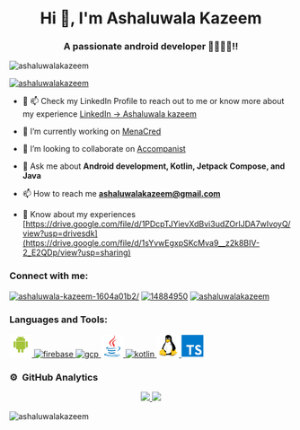 <h1 align="center">Hi 👋, I'm Ashaluwala Kazeem</h1>
<h3 align="center">A passionate android developer 👨‍💻👨‍💻!!</h3>

<p align="left"> <img src="https://komarev.com/ghpvc/?username=ashaluwalakazeem&label=Profile%20views&color=0e75b6&style=flat" alt="ashaluwalakazeem" /> </p>

<p align="left"> <a href="https://github.com/ryo-ma/github-profile-trophy"><img src="https://github-profile-trophy.vercel.app/?username=ashaluwalakazeem" alt="ashaluwalakazeem" /></a> </p>

- 💬 📫 Check my LinkedIn Profile to reach out to me or know more about my experience <a class="badge-base__link LI-simple-link" href="https://ng.linkedin.com/in/ashaluwala-kazeem-1604a01b2?trk=profile-badge">LinkedIn -> Ashaluwala kazeem</a>

- 🔭 I’m currently working on [MenaCred](https://menacompany.ng/)

- 👯 I’m looking to collaborate on [Accompanist](https://github.com/google/accompanist)


- 💬 Ask me about **Android development, Kotlin, Jetpack Compose, and Java**

- 📫 How to reach me **ashaluwalakazeem@gmail.com**

- 📄 Know about my experiences [https://drive.google.com/file/d/1PDcpTJYievXdBvi3udZOrlJDA7wIvoyQ/view?usp=drivesdk](https://drive.google.com/file/d/1sYvwEgxpSKcMva9__z2k8BIV-2_E2QDp/view?usp=sharing)

<h3 align="left">Connect with me:</h3>
<p align="left">
<a href="https://linkedin.com/in/ashaluwala-kazeem-1604a01b2/" target="blank"><img align="center" src="https://raw.githubusercontent.com/rahuldkjain/github-profile-readme-generator/master/src/images/icons/Social/linked-in-alt.svg" alt="ashaluwala-kazeem-1604a01b2/" height="30" width="40" /></a>
<a href="https://stackoverflow.com/users/14884950" target="blank"><img align="center" src="https://raw.githubusercontent.com/rahuldkjain/github-profile-readme-generator/master/src/images/icons/Social/stack-overflow.svg" alt="14884950" height="30" width="40" /></a>
<a href="https://www.hackerrank.com/ashaluwalakazeem" target="blank"><img align="center" src="https://raw.githubusercontent.com/rahuldkjain/github-profile-readme-generator/master/src/images/icons/Social/hackerrank.svg" alt="ashaluwalakazeem" height="30" width="40" /></a>
</p>

<h3 align="left">Languages and Tools:</h3>
<p align="left"> <a href="https://developer.android.com" target="_blank" rel="noreferrer"> <img src="https://raw.githubusercontent.com/devicons/devicon/master/icons/android/android-original-wordmark.svg" alt="android" width="40" height="40"/> </a> <a href="https://firebase.google.com/" target="_blank" rel="noreferrer"> <img src="https://www.vectorlogo.zone/logos/firebase/firebase-icon.svg" alt="firebase" width="40" height="40"/> </a> <a href="https://cloud.google.com" target="_blank" rel="noreferrer"> <img src="https://www.vectorlogo.zone/logos/google_cloud/google_cloud-icon.svg" alt="gcp" width="40" height="40"/> </a> <a href="https://www.java.com" target="_blank" rel="noreferrer"> <img src="https://raw.githubusercontent.com/devicons/devicon/master/icons/java/java-original.svg" alt="java" width="40" height="40"/> </a> <a href="https://kotlinlang.org" target="_blank" rel="noreferrer"> <img src="https://www.vectorlogo.zone/logos/kotlinlang/kotlinlang-icon.svg" alt="kotlin" width="40" height="40"/> </a> <a href="https://www.linux.org/" target="_blank" rel="noreferrer"> <img src="https://raw.githubusercontent.com/devicons/devicon/master/icons/linux/linux-original.svg" alt="linux" width="40" height="40"/> </a> <a href="https://www.typescriptlang.org/" target="_blank" rel="noreferrer"> <img src="https://raw.githubusercontent.com/devicons/devicon/master/icons/typescript/typescript-original.svg" alt="typescript" width="40" height="40"/> </a> </p>




### ⚙️ &nbsp;GitHub Analytics

<p align="center">
<a href="https://github.com/ashaluwalakazeem">
<img height="180em" src="https://github-readme-stats-eight-theta.vercel.app/api?username=ashaluwalakazeem&show_icons=true&theme=algolia&include_all_commits=true&count_private=true"/>
<img height="180em" src="https://github-readme-stats-eight-theta.vercel.app/api/top-langs/?username=ashaluwalakazeem&layout=compact&langs_count=8&theme=algolia"/>
</a>
</p>

<p><img align="center" src="https://github-readme-streak-stats.herokuapp.com/?user=ashaluwalakazeem&theme=algolia" alt="ashaluwalakazeem" /></p>

